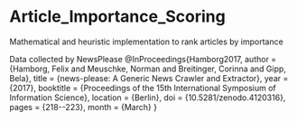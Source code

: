 # Article_Importance_Scoring
Mathematical and heuristic implementation to rank articles by importance

Data collected by NewsPlease 
@InProceedings{Hamborg2017, 
  author     = {Hamborg, Felix and Meuschke, Norman and Breitinger, Corinna and Gipp, Bela}, 
  title      = {news-please: A Generic News Crawler and Extractor},
  year       = {2017},
  booktitle  = {Proceedings of the 15th International Symposium of Information Science},
  location   = {Berlin},
  doi        = {10.5281/zenodo.4120316},
  pages      = {218--223},
  month      = {March}
}
